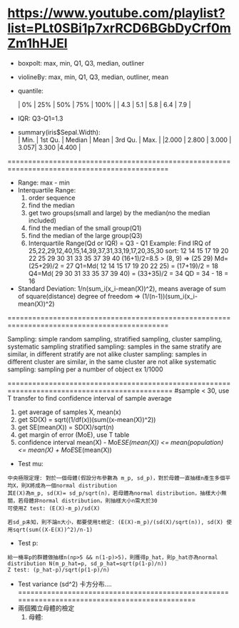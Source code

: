 https://www.youtube.com/playlist?list=PLt0SBi1p7xrRCD6BGbDyCrf0mZm1hHJEl
=============================================================================================

- boxpolt: max, min, Q1, Q3, median, outliner
- violineBy: max, min, Q1, Q3, median, outliner, mean
- quantile:  

  | 0%  | 25% | 50% | 75% | 100% |
  | 4.3 | 5.1 | 5.8 | 6.4 | 7.9  |
  
- IQR: Q3-Q1=1.3
- summary(iris$Sepal.Width):  
  | Min. | 1st Qu. | Median | Mean | 3rd Qu. | Max. |
  |2.000 | 2.800   | 3.000  | 3.057| 3.300   |4.400 |

=============================================================================================

- Range: max - min
- Interquartile Range:  
  1. order sequence
  2. find the median
  3. get two groups(small and large) by the median(no the median included)
  4. find the median of the small group(Q1)
  5. find the median of the large group(Q3)
  6. Interquartile Range(Qd or IQR) = Q3 - Q1
  Example: Find IRQ of 25,22,29,12,40,15,14,39,37,31,33,19,17,20,35,30
           sort: 12 14 15 17 19 20 22 25 29 30 31 33 35 37 39 40
           (16+1)/2=8.5 > (8, 9) => (25 29)
           Md=(25+29)/2 = 27
           Q1=Md( 12 14 15 17 19 20 22 25) = (17+19)/2 = 18
           Q4=Md( 29 30 31 33 35 37 39 40) = (33+35)/2 = 34
           QD = 34 - 18 = 16
- Standard Deviation: 1/n(sum_i(x_i-mean(X))^2), means average of sum of square(distance)
                    degree of freedom =>  (1/(n-1))(sum_i(x_i-mean(X))^2)
                      

=============================================================================================


Sampling: simple random sampling, stratified sampling, cluster sampling, systematic sampling
          stratified sampling: samples in the same stratify are similar, in different stratify are not alike
          cluster sampling: samples in different cluster are similar, in the same cluster are not alike
          systematic sampling: sampling per a number of object ex 1/1000
          
==============================================================================================
#sample < 30, use T transfer to find confidence interval of sample average 
1. get average of samples X, mean(x)
2. get SD(X) =  sqrt((1/df(x))(sum((x-mean(X))^2))
3. get SE(mean(X)) = SD(X)/sqrt(n)
4. get margin of error (MoE), use T table 
5. confidence interval mean(X) - MoE*SE(mean(X)) <= mean(population) <= mean(X) + MoE*SE(mean(X))

- Test mu:
```
中央極限定理: 對於一個母體(假設分布參數為 m_p, sd_p)，對於母體一直抽樣n產生多個平均X，則X將成為一個normal distribution
其E(X)為m_p, sd(X)= sd_p/sqrt(n)，若母體為normal distribution，抽樣大小無關，若母體非normal distribution，則抽樣大小n需大於30
可使用Z test: (E(X)-m_p)/sd(X)
```
```
若sd_p未知，則不論n大小，都要使用t檢定: (E(X)-m_p)/(sd(X)/sqrt(n)), sd(X) 使用sqrt(sum((X-E(X))^2)/n-1)
```
- Test p:
```
給一機率p的群體做抽樣n(np>5 && n(1-p)>5)，則獲得p_hat，則p_hat亦為normal distribution N(m_p_hat=p, sd_p_hat=sqrt(p(1-p)/n))
Z test: (p_hat-p)/sqrt(p(1-p)/n)
```
- Test variance (sd^2) 卡方分布....
==============================================================================================
- 兩個獨立母體的檢定
  1. 母體:

